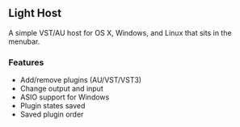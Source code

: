 Light Host
---

A simple VST/AU host for OS X, Windows, and Linux that sits in the menubar.

### Features

- Add/remove plugins (AU/VST/VST3)
- Change output and input
- ASIO support for Windows
- Plugin states saved
- Saved plugin order
